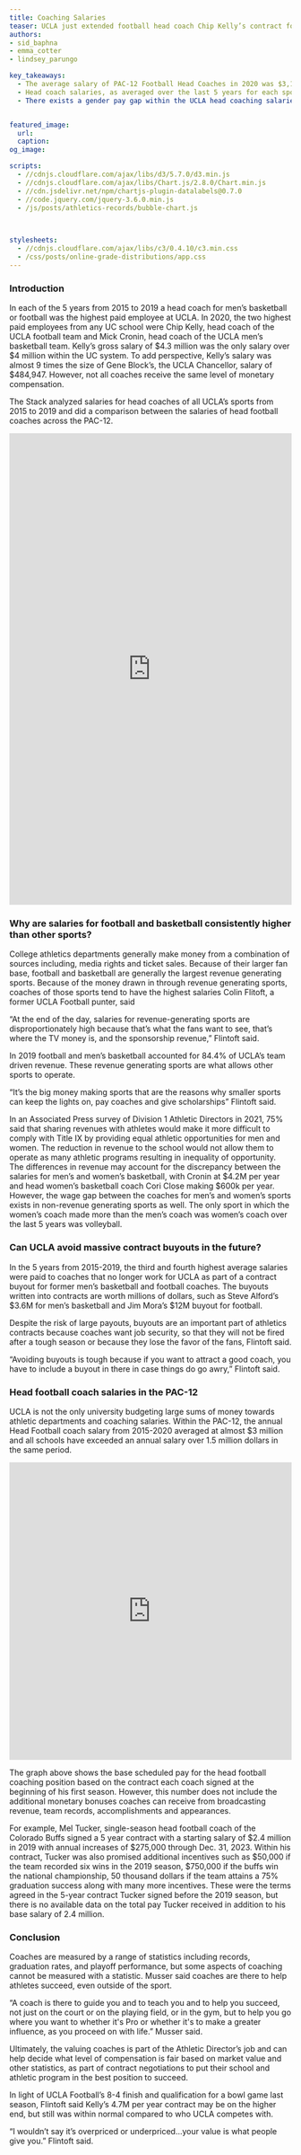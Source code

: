 ```yaml
---
title: Coaching Salaries
teaser: UCLA just extended football head coach Chip Kelly’s contract for 4 more years starting at 4.7 million per year, but how does his salary compare to other PAC-12 schools or other sports at UCLA?  The Stack visualized a comparison of salaries and win-loss records for coaches across UCLA and PAC-12 sports.
authors: 
- sid_baphna
- emma_cotter
- lindsey_parungo

key_takeaways:
  - The average salary of PAC-12 Football Head Coaches in 2020 was $3,109,214. This is about 1.6 million less than Kelly’s starting salary in the new contract.
  - Head coach salaries, as averaged over the last 5 years for each sport, at UCLA range from about $3.5 million for football to about $100 thousand for women’s rowing.
  - There exists a gender pay gap within the UCLA head coaching salaries: salary difference between the currently highest paid coach for a men's sport, Mick Cronin (4.2M), and highest paid coach of a women’s sport Cori Close ($600k).


featured_image:
  url: 
  caption: 
og_image: 

scripts:
  - //cdnjs.cloudflare.com/ajax/libs/d3/5.7.0/d3.min.js 
  - //cdnjs.cloudflare.com/ajax/libs/Chart.js/2.8.0/Chart.min.js
  - //cdn.jsdelivr.net/npm/chartjs-plugin-datalabels@0.7.0
  - //code.jquery.com/jquery-3.6.0.min.js
  - /js/posts/athletics-records/bubble-chart.js
  


stylesheets:
  - //cdnjs.cloudflare.com/ajax/libs/c3/0.4.10/c3.min.css
  - /css/posts/online-grade-distributions/app.css
---
```


### Introduction
In each of the 5 years from 2015 to 2019 a head coach for men’s basketball or football was the highest paid employee at UCLA. In 2020, the two highest paid employees from any UC school were Chip Kelly, head coach of the UCLA football team and Mick Cronin, head coach of the UCLA men’s basketball team. Kelly’s gross salary of $4.3 million was the only salary over $4 million within the UC system. To add perspective, Kelly’s salary was almost 9 times the size of Gene Block’s, the UCLA Chancellor, salary of $484,947. However, not all coaches receive the same level of monetary compensation. 

The Stack analyzed salaries for head coaches of all UCLA’s sports from 2015 to 2019 and did a comparison between the salaries of head football coaches across the PAC-12. 

<iframe title="Average Salaries of UCLA Head Coaches from 2015-2019" aria-label="Bar Chart" id="datawrapper-chart-z2rIH" src="https://datawrapper.dwcdn.net/z2rIH/1/" scrolling="no" frameborder="0" style="width: 0; min-width: 100% !important; border: none;" height="840"></iframe><script type="text/javascript">!function(){"use strict";window.addEventListener("message",(function(e){if(void 0!==e.data["datawrapper-height"]){var t=document.querySelectorAll("iframe");for(var a in e.data["datawrapper-height"])for(var r=0;r<t.length;r++){if(t[r].contentWindow===e.source)t[r].style.height=e.data["datawrapper-height"][a]+"px"}}}))}();
</script>

### Why are salaries for football and basketball consistently higher than other sports?
College athletics departments generally make money from a combination of sources including, media rights and ticket sales. Because of their larger fan base, football and basketball are generally the largest revenue generating sports. Because of the money drawn in through revenue generating sports, coaches of those sports tend to have the highest salaries Colin Flitoft, a former UCLA Football punter, said

“At the end of the day, salaries for revenue-generating sports are disproportionately high because that’s what the fans want to see, that’s where the TV money is, and the sponsorship revenue,” Flintoft said.

In 2019 football and men’s basketball accounted for 84.4% of UCLA’s team driven revenue. These revenue generating sports are what allows other sports to operate. 

 “It’s the big money making sports that are the reasons why smaller sports can keep the lights on, pay coaches and give scholarships” Flintoft said. 

In an Associated Press survey of Division 1 Athletic Directors in 2021, 75% said that sharing revenues with athletes would make it more difficult to comply with Title IX by providing equal athletic opportunities for men and women. The reduction in revenue to the school would not allow them to operate as many athletic programs resulting in inequality of opportunity. 
The differences in revenue may account for the discrepancy between the salaries for men’s and women’s basketball, with Cronin at $4.2M per year and head women’s basketball coach Cori Close making $600k per year. However, the wage gap between the coaches for men’s and women’s sports exists in non-revenue generating sports as well. The only sport in which the women’s coach made more than the men’s coach was women’s coach over the last 5 years was volleyball. 

### Can UCLA avoid massive contract buyouts in the future?

In the 5 years from 2015-2019, the third and fourth highest average salaries were paid to coaches that no longer work for UCLA as part of a contract buyout for former men’s basketball and football coaches. The buyouts written into contracts are worth millions of dollars, such as Steve Alford’s $3.6M for men’s basketball and Jim Mora’s $12M buyout for football.

Despite the risk of large payouts, buyouts are an important part of athletics contracts because coaches want job security, so that they will not be fired after a tough season or because they lose the favor of the fans, Flintoft said.

“Avoiding buyouts is tough because if you want to attract a good coach, you have to include a buyout in there in case things do go awry,” Flintoft said. 

### Head football coach salaries in the PAC-12
UCLA is not the only university budgeting large sums of money towards athletic departments and coaching salaries. Within the PAC-12, the annual Head Football coach salary from 2015-2020 averaged at almost $3 million and all schools have exceeded an annual salary over 1.5 million dollars in the same period.

<iframe title="PAC-12 Head Football Coach Salaries 2015-2020" aria-label="Interactive line chart" id="datawrapper-chart-BW1Zx" src="https://datawrapper.dwcdn.net/BW1Zx/2/" scrolling="no" frameborder="0" style="width: 0; min-width: 100% !important; border: none;" height="530"></iframe><script type="text/javascript">!function(){"use strict";window.addEventListener("message",(function(e){if(void 0!==e.data["datawrapper-height"]){var t=document.querySelectorAll("iframe");for(var a in e.data["datawrapper-height"])for(var r=0;r<t.length;r++){if(t[r].contentWindow===e.source)t[r].style.height=e.data["datawrapper-height"][a]+"px"}}}))}();
</script>

The graph above shows the base scheduled pay for the head football coaching position based on the contract each coach signed at the beginning of his first season. However, this number does not include the additional monetary bonuses coaches can receive from broadcasting revenue, team records, accomplishments and appearances. 

For example, Mel Tucker, single-season head football coach of the Colorado Buffs signed a 5 year contract with a starting salary of $2.4 million in 2019 with annual increases of $275,000 through Dec. 31, 2023. Within his contract, Tucker was also promised additional incentives such as $50,000 if the team recorded six wins in the 2019 season, $750,000 if the buffs win the national championship, 50 thousand dollars if the team attains a 75% graduation success along with many more incentives. These were the terms agreed in the 5-year contract Tucker signed before the 2019 season, but there is no available data on the total pay Tucker received in addition to his base salary of 2.4 million. 

### Conclusion
Coaches are measured by a range of statistics including records, graduation rates, and playoff performance, but some aspects of coaching cannot be measured with a statistic. Musser said coaches are there to help athletes succeed, even outside of the sport.

 “A coach is there to guide you and to teach you and to help you succeed, not just on the court or on the playing field, or in the gym, but to help you go where you want to whether it's Pro or whether it's to make a greater influence, as you proceed on with life.” Musser said.  

Ultimately, the valuing coaches is part of the Athletic Director’s job and can help decide what level of compensation is fair based on market value and other statistics, as part of contract negotiations to put their school and athletic program in the best position to succeed. 

In light of UCLA Football’s 8-4 finish and qualification for a bowl game last season, Flintoft said Kelly’s 4.7M per year contract may be on the higher end, but still was within normal compared to who UCLA competes with. 

“I wouldn’t say it’s overpriced or underpriced…your value is what people give you.” Flintoft said.
